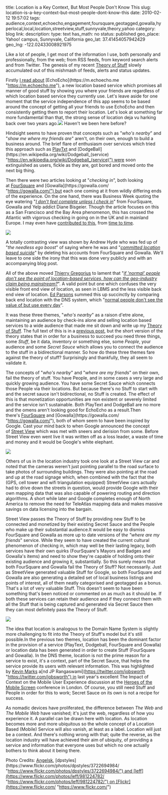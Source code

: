 title: Location is a Key Context, But Most People Don't Know This 
slug: location-is-a-key-context-but-most-people-dont-know-this
date: 2010-02-12 19:57:02
tags: audience,context,echoecho,engagement,foursquare,geotagged,gowalla,hyperlocal,local,location,streetview,stuff,sunnyvale,theory,yahoo
category: blog
link: 
description: 
type: text
has_math: no
status: published
geo_place:  Yahoo! campus, Sunnyvale, California
geo_lat: 37.41454057942429
geo_lng: -122.02433008921975

Like a lot of people, I get most of the information I use, both personally and professionally, from the web; from RSS feeds, from keyword search alerts and from Twitter. The genesis of my recent [Theory of Stuff](/2010/02/01/the-theory-of-stuff/ "/2010/02/01/the-theory-of-stuff/") slowly accumulated out of this mishmash of feeds, alerts and status updates.

Firstly [I read about](https://www.mediainfluencer.net/2010/01/links-for-2010-01-28 "https://www.mediainfluencer.net/2010/01/links-for-2010-01-28") [EchoEcho](https://m.echoecho.me "https://m.echoecho.me"), a new location based service which promises all manner of good stuff by showing you where your friends are regardless of which location based service they currently use. Let's leave aside for one moment that the service independence of this app seems to be based around the concept of getting all your friends to use EchoEcho and then consistently getting them to report their location. Let's look at something far more fundamental than that, the strong sense of location deja vu harking back over two years ago.![](https://posterous.com/getfile/files.posterous.com/vicchi/ciwiGsCkspegrBxnstkfcEdFeyhugwxBupjgshvioaHGxJewtxujpvybepIk/media_httpwwwpurposew_FCkxq.jpg.scaled500.jpg) Haven't we been here before? 


<!-- TEASER_END -->

Hindsight seems to have proven that concepts such as "*who's nearby*" and "*show me where my friends are*" aren't, on their own, enough to build a business around. The brief flare of enthusiasm over services which tried this approach such as [PlayTxt](https://techmambo.blogspot.com/2007/03/mobile-location-based-social-network.html "https://techmambo.blogspot.com/2007/03/mobile-location-based-social-network.html") and [DodgeBall](https://en.wikipedia.org/wiki/Dodgeball_(service) "https://en.wikipedia.org/wiki/Dodgeball_(service)") were soon extinguished as users, fickle as they are, got bored and moved onto the next big thing.

Then there were two articles looking at "*checking in*", both looking at [FourSquare](https://foursquare.com/ "https://foursquare.com/") and [Gowalla](https://gowalla.com/ "https://gowalla.com/") but each one coming at it from wildly differing ends of the experience. On the one hand, there was Business Week quoting the eye watering "[*I don't feel complete unless I check in*](https://www.businessweek.com/technology/content/jan2010/tc20100129_472377.htm "https://www.businessweek.com/technology/content/jan2010/tc20100129_472377.htm")" from FourSquare, Gowalla and Yelp addict Diane Bisgeier. Though the article focuses on this as a San Francisco and the Bay Area phenomenon, this has crossed the Atlantic with vigorous checking in going on in the UK and in mainland Europe. I may even have [contributed to this](https://foursquare.com/user/vicchi "https://foursquare.com/user/vicchi"), from [time to time](https://gowalla.com/users/vicchi "https://gowalla.com/users/vicchi").

[![](https://farm3.static.flickr.com/2639/4147839935_40dbe3baf3.jpg)](https://www.flickr.com/photos/angelsk/4147839935/ "https://www.flickr.com/photos/angelsk/4147839935/")

A totally contrasting view was shown by Andrew Hyde who was fed up of "*the needless ego boost*" of saying where he was and "[*committed location based suicide*](https://andrewhy.de/committing-location-based-service-suicide/ "https://andrewhy.de/committing-location-based-service-suicide/")" by deleting his accounts from FourSquare and Gowalla. We'll leave to one side the irony that this was done very publicly and with an accompanying blog post.

All of the above moved [Thierry Gregorius](https://twitter.com/Thierry_G "https://twitter.com/Thierry_G") to lament that "[*if 'normal' people don't see the point of location-based services, how can the geo-industry claim being mainstream?*](https://twitter.com/Thierry_G/statuses/8627172705 "https://twitter.com/Thierry_G/statuses/8627172705")". A valid point but one which confuses the very visible front end view of location, as seen in LBMS and the less visible back end view of location. [Ed Parsons](https://twitter.com/edparsons "https://twitter.com/edparsons") summed this up succinctly by comparing back end location with the DNS system, which "[normal people don't see the value of but use every day](https://twitter.com/edparsons/status/8627348197 "https://twitter.com/edparsons/status/8627348197")".

It was these three themes, "*who's nearby*" as a raison d'etre alone, maintaining an audience by check-ins alone and selling location based services to a wide audience that made me sit down and write up my [Theory of Stuff](/2010/02/01/the-theory-of-stuff/ "/2010/02/01/the-theory-of-stuff/"). The full text of this is in a [previous post](/2010/02/01/the-theory-of-stuff/ "/2010/02/01/the-theory-of-stuff/"), but the short version of the theory states that in order for a business to succeed you need three things, some *Stuff*, be it data, inventory or something else, some *People*, your audience and some *Secret Sauce* which allows you to connect the audience to the stuff in a bidirectional manner. So how do these three themes fare against the theory of stuff? Surprisingly and thankfully, they all seem to validate it.

The concepts of "*who's nearby*" and "*where are my friends*" on their own, fail the theory of stuff. You have People, and in some cases a very large and quickly growing audience. You have some Secret Sauce which connects those People via their locations. But because there's no Stuff to start with and the secret sauce isn't bidirectional, no Stuff is created. The effect of this is that monetization opportunities are non existent or severely limited and the service isn't sustainable. Both PlayText and DodgeBall are no more and the omens aren't looking good for EchoEcho as a result.Then there's [FourSquare](https://foursquare.com/ "https://foursquare.com/") and [Gowalla](https://gowalla.com/ "https://gowalla.com/"), both of whom seem to have been inspired by Google. Cast your mind back to when Google announced the concept of [Street View](https://maps.google.com/streetview "https://maps.google.com/streetview") which was met with sneers and derision from some. Before Street View even went live it was written off as a loss leader, a waste of time and money and it would be Google's white elephant.

[![](https://farm4.static.flickr.com/3488/3722694984_faca03b64e.jpg)](https://www.flickr.com/photos/dpstyles/3722694984/ "https://www.flickr.com/photos/dpstyles/3722694984/")

Others of us in the location industry took one look at a Street View car and noted that the cameras weren't just pointing parallel to the road surface to take photos of surrounding buildings. They were also pointing at the road and up at the road signage which, when combined with the fact that the (GPS, cell tower and wifi triangulation equipped) StreetView cars actually had to drive down the streets in question, would provide Google with their own mapping data that was also capable of powering routing and direction algorithms. A short while later and Google completes enough of North America to remove the need for TeleAtlas mapping data and makes massive savings on data licensing into the bargain.

Street View passes the Theory of Stuff by providing new Stuff to be connected and monetized by their existing Secret Sauce and the People who make up their substantial audience.It would be easy to dismiss FourSquare and Gowalla as more up to date versions of t*he "where are my friends*" service. While they seem to have created the current cultural phenomenon of checking in, which may well be their lasting legacy, both services have their own quirks (FourSquare's Mayors and Badges and Gowalla's items) and need to show they're capable of holding onto their existing audience and growing it, substantially. So this surely means that both FourSquare and Gowalla fail the Theory of Stuff? Not necessarily. Just as StreetView generated valuable Stuff for Google, so both FourSquare and Gowalla are also generating a detailed set of local business listings and points of interest, all of them neatly categorised and geotagged as a bonus. That's a lot of very valuable Stuff. This doesn't seem to have been something that's been noticed or commented on as much as it should be. If both these services can retain their audience and if they connect them with all the Stuff that is being captured and generated via Secret Sauce then they can most definitely pass the Theory of Stuff.

[![](https://farm2.static.flickr.com/1416/981224782_0865c198bb.jpg)](https://www.flickr.com/photos/leff/981224782/ "https://www.flickr.com/photos/leff/981224782/")

The idea that location is analogous to the Domain Name System is slightly more challenging to fit into the Theory of Stuff's model but it's still possible.In the previous two themes, location has been the dominant factor in the provision of a service (PlayText, Dodgeball, FourSquare and Gowalla) or location data has been generated in order to create Stuff (FourSquare and Gowalla). In the DNS theme, location is not the prime reason for a service to exist, it's a context, part of the Secret Sauce, that helps the service provide its users with relevant information. This was highlighted by [Kevin Marks](https://twitter.com/kevinmarks "https://twitter.com/kevinmarks") a[nd JP Rangaswami](https://twitter.com/jobsworth "https://twitter.com/jobsworth") in last year's excellent The Impact of Context on the Mobile User Experience discussion at the [Heroes of the Mobile Screen](https://www.mobileheroes.net/Programme "https://www.mobileheroes.net/Programme") conference in London. Of course, you still need Stuff and People in order for this to work; Secret Sauce on its own is not a recipe for success.

As nomadic devices have proliferated, the difference between *The Web* and *The Mobile Web* have vanished; it's just the web, regardless of how you experience it. A parallel can be drawn here with location. As location becomes more and more ubiquitous so the whole concept of a Location Based (Mobile) Service will also vanish, at least as a label. Location will just be a context. And there's nothing wrong with that; quite the reverse, as the location industry will have achieved their aim of ubiquity, of providing a service and information that everyone uses but which no one actually bothers to think about it being there.

Photo Credits: [Angelsk](https://www.flickr.com/photos/angelsk/4147839935/ "https://www.flickr.com/photos/angelsk/4147839935/"), [dpstyles](https://www.flickr.com/photos/dpstyles/3722694984/ "https://www.flickr.com/photos/dpstyles/3722694984/") and [leff](https://www.flickr.com/photos/leff/981224782/ "https://www.flickr.com/photos/leff/981224782/") on [Flickr](https://www.flickr.com/ "https://www.flickr.com/")


 

